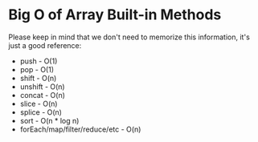 # Big O of Array Built-in Methods

Please keep in mind that we don't need to memorize this information, it's just a good reference:

-  push - O(1)
-  pop - O(1)
-  shift - O(n)
-  unshift - O(n)
-  concat - O(n)
-  slice - O(n)
-  splice - O(n)
-  sort - O(n * log n)
-  forEach/map/filter/reduce/etc - O(n)



